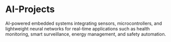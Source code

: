 # AI-Projects
AI-powered embedded systems integrating sensors, microcontrollers, and lightweight neural networks for real-time applications such as health monitoring, smart surveillance, energy management, and safety automation.
